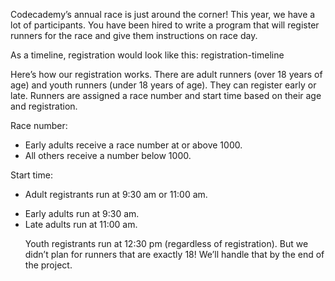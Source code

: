 Codecademy’s annual race is just around the corner! This year, we have a lot of participants. You have been hired to write a program that will register runners for the race and give them instructions on race day.

As a timeline, registration would look like this: registration-timeline

Here’s how our registration works. There are adult runners (over 18 years of age) and youth runners (under 18 years of age). They can register early or late. Runners are assigned a race number and start time based on their age and registration.

Race number:
<ul>
  <li>Early adults receive a race number at or above 1000.</li>
  <li>All others receive a number below 1000.</li>
</ul>
Start time:

<ul><li>Adult registrants run at 9:30 am or 11:00 am.</li></ul>
<ul>
  <li>Early adults run at 9:30 am.</li>
<li>Late adults run at 11:00 am.</li>

Youth registrants run at 12:30 pm (regardless of registration).
But we didn’t plan for runners that are exactly 18! We’ll handle that by the end of the project.
